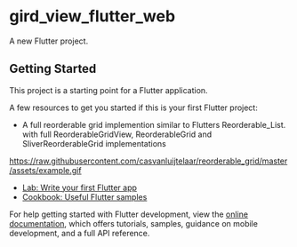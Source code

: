 # gird_view_flutter_web

A new Flutter project.

## Getting Started

This project is a starting point for a Flutter application.

A few resources to get you started if this is your first Flutter project:

- A full reorderable grid implemention similar to Flutters Reorderable_List. with full ReorderableGridView, ReorderableGrid and SliverReorderableGrid implementations

<https://raw.githubusercontent.com/casvanluijtelaar/reorderable_grid/master/assets/example.gif>

- [Lab: Write your first Flutter app](https://docs.flutter.dev/get-started/codelab)
- [Cookbook: Useful Flutter samples](https://docs.flutter.dev/cookbook)

For help getting started with Flutter development, view the
[online documentation](https://docs.flutter.dev/), which offers tutorials,
samples, guidance on mobile development, and a full API reference.
